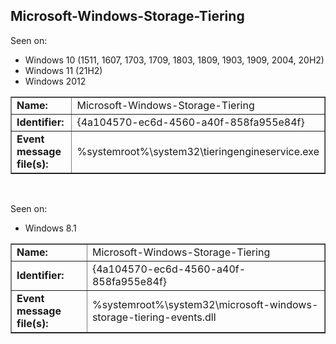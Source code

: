 ## Microsoft-Windows-Storage-Tiering

Seen on:
* Windows 10 (1511, 1607, 1703, 1709, 1803, 1809, 1903, 1909, 2004, 20H2)
* Windows 11 (21H2)
* Windows 2012

<table border="1" class="docutils">
  <tbody>
    <tr>
      <td><b>Name:</b></td>
      <td>Microsoft-Windows-Storage-Tiering</td>
    </tr>
    <tr>
      <td><b>Identifier:</b></td>
      <td>{4a104570-ec6d-4560-a40f-858fa955e84f}</td>
    </tr>
    <tr>
      <td><b>Event message file(s):</b></td>
      <td>%systemroot%\system32\tieringengineservice.exe</td>
    </tr>
  </tbody>
</table>

&nbsp;

Seen on:
* Windows 8.1

<table border="1" class="docutils">
  <tbody>
    <tr>
      <td><b>Name:</b></td>
      <td>Microsoft-Windows-Storage-Tiering</td>
    </tr>
    <tr>
      <td><b>Identifier:</b></td>
      <td>{4a104570-ec6d-4560-a40f-858fa955e84f}</td>
    </tr>
    <tr>
      <td><b>Event message file(s):</b></td>
      <td>%systemroot%\system32\microsoft-windows-storage-tiering-events.dll</td>
    </tr>
  </tbody>
</table>

&nbsp;

